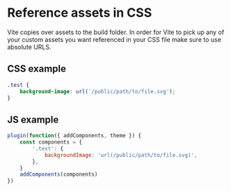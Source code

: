 # Reference assets in CSS

Vite copies over assets to the build folder. In order for Vite to pick up any of your custom assets you want referenced in your CSS file make sure to use absolute URLS.

## CSS example

```css
.test {
    background-image: url('/public/path/to/file.svg');
}
```

## JS example

```js
plugin(function({ addComponents, theme }) {
    const components = {
        '.test': {
            backgroundImage: 'url(/public/path/to/file.svg)',
        },
    }
    addComponents(components)
})
```
